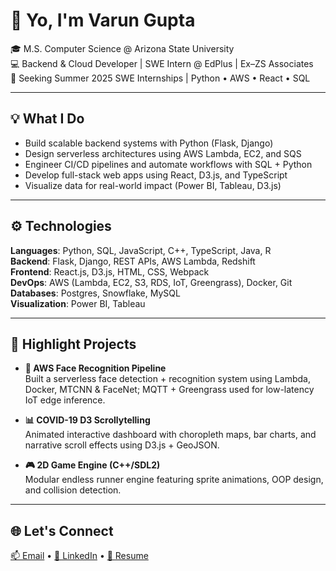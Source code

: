 # 👋 Yo, I'm Varun Gupta

🎓 M.S. Computer Science @ Arizona State University  
💻 Backend & Cloud Developer | SWE Intern @ EdPlus | Ex–ZS Associates  
📍 Seeking Summer 2025 SWE Internships | Python • AWS • React • SQL

---

## 💡 What I Do

- Build scalable backend systems with Python (Flask, Django)
- Design serverless architectures using AWS Lambda, EC2, and SQS
- Engineer CI/CD pipelines and automate workflows with SQL + Python
- Develop full-stack web apps using React, D3.js, and TypeScript
- Visualize data for real-world impact (Power BI, Tableau, D3.js)

---

## ⚙️ Technologies

**Languages**: Python, SQL, JavaScript, C++, TypeScript, Java, R  
**Backend**: Flask, Django, REST APIs, AWS Lambda, Redshift  
**Frontend**: React.js, D3.js, HTML, CSS, Webpack  
**DevOps**: AWS (Lambda, EC2, S3, RDS, IoT, Greengrass), Docker, Git  
**Databases**: Postgres, Snowflake, MySQL  
**Visualization**: Power BI, Tableau

---

## 📌 Highlight Projects

- **🤖 AWS Face Recognition Pipeline**  
  Built a serverless face detection + recognition system using Lambda, Docker, MTCNN & FaceNet; MQTT + Greengrass used for low-latency IoT edge inference.

- **📊 COVID-19 D3 Scrollytelling**  
  Animated interactive dashboard with choropleth maps, bar charts, and narrative scroll effects using D3.js + GeoJSON.

- **🎮 2D Game Engine (C++/SDL2)**  
  Modular endless runner engine featuring sprite animations, OOP design, and collision detection.

---

## 🌐 Let's Connect

[📫 Email](mailto:varung1303@gmail.com) • [🔗 LinkedIn](https://linkedin.com/in/varung1303) • [📝 Resume]([https://your-resume-link-here](https://drive.google.com/file/d/1IR_YH-yWhmoIxZ2ErlqC5UnZElkd_N5V/view?usp=sharing))
